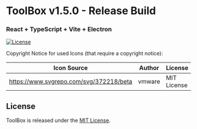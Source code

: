 # ToolBox v1.5.0 - Release Build
### React + TypeScript + Vite + Electron

[![License](https://img.shields.io/badge/license-MIT-blue.svg)](https://github.com/justinvollmer/Toolbox/blob/main/LICENSE)

Copyright Notice for used Icons (that require a copyright notice):

Icon Source | Author | License
--- | --- | ---
https://www.svgrepo.com/svg/372218/beta | vmware | MIT License

## License

ToolBox is released under the [MIT License](https://github.com/justinvollmer/ToolBox/blob/main/LICENSE).